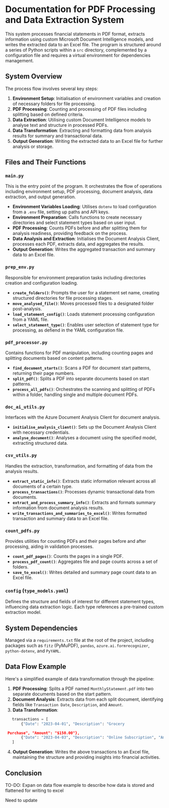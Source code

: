 # Documentation for PDF Processing and Data Extraction System

This system processes financial statements in PDF format, extracts information using custom Microsoft Document Intelligence models, and writes the extracted data to an Excel file. The program is structured around a series of Python scripts within a `src` directory, complemented by a configuration file and requires a virtual environment for dependencies management.

## System Overview

The process flow involves several key steps:

1. **Environment Setup**: Initialisation of environment variables and creation of necessary folders for file processing.
2. **PDF Processing**: Counting and processing of PDF files including splitting based on defined criteria.
3. **Data Extraction**: Utilising custom Document Intelligence models to analyse text and structure in processed PDFs.
4. **Data Transformation**: Extracting and formatting data from analysis results for summary and transactional data.
5. **Output Generation**: Writing the extracted data to an Excel file for further analysis or storage.

## Files and Their Functions

### `main.py`

This is the entry point of the program. It orchestrates the flow of operations including environment setup, PDF processing, document analysis, data extraction, and output generation.

- **Environment Variables Loading**: Utilises `dotenv` to load configuration from a `.env` file, setting up paths and API keys.
- **Environment Preparation**: Calls functions to create necessary directories and select statement types based on user input.
- **PDF Processing**: Counts PDFs before and after splitting them for analysis readiness, providing feedback on the process.
- **Data Analysis and Extraction**: Initialises the Document Analysis Client, processes each PDF, extracts data, and aggregates the results.
- **Output Generation**: Writes the aggregated transaction and summary data to an Excel file.

### `prep_env.py`

Responsible for environment preparation tasks including directories creation and configuration loading.

- **`create_folders()`**: Prompts the user for a statement set name, creating structured directories for file processing stages.
- **`move_analysed_file()`**: Moves processed files to a designated folder post-analysis.
- **`load_statement_config()`**: Loads statement processing configuration from a YAML file.
- **`select_statement_type()`**: Enables user selection of statement type for processing, as defiend in the YAML configuration file.

### `pdf_processor.py`

Contains functions for PDF manipulation, including counting pages and splitting documents based on content patterns.

- **`find_document_starts()`**: Scans a PDF for document start patterns, returning their page numbers.
- **`split_pdf()`**: Splits a PDF into separate documents based on start patterns.
- **`process_all_pdfs()`**: Orchestrates the scanning and splitting of PDFs within a folder, handling single and multiple document PDFs.

### `doc_ai_utils.py`

Interfaces with the Azure Document Analysis Client for document analysis.

- **`initialise_analysis_client()`**: Sets up the Document Analysis Client with necessary credentials.
- **`analyse_document()`**: Analyses a document using the specified model, extracting structured data.

### `csv_utils.py`

Handles the extraction, transformation, and formatting of data from the analysis results.

- **`extract_static_info()`**: Extracts static information relevant across all documents of a certain type.
- **`process_transactions()`**: Processes dynamic transactional data from documents.
- **`extract_and_process_summary_info()`**: Extracts and formats summary information from document analysis results.
- **`write_transactions_and_summaries_to_excel()`**: Writes formatted transaction and summary data to an Excel file.

### `count_pdfs.py`

Provides utilities for counting PDFs and their pages before and after processing, aiding in validation processes.

- **`count_pdf_pages()`**: Counts the pages in a single PDF.
- **`process_pdf_count()`**: Aggregates file and page counts across a set of folders.
- **`save_to_excel()`**: Writes detailed and summary page count data to an Excel file.

### `config` (`type_models.yaml`)

Defines the structure and fields of interest for different statement types, influencing data extraction logic. Each type references a pre-trained custom extraction model.

## System Dependencies

Managed via a `requirements.txt` file at the root of the project, including packages such as `fitz` (PyMuPDF), `pandas`, `azure.ai.formrecognizer`, `python-dotenv`, and `PyYAML`.

## Data Flow Example

Here's a simplified example of data transformation through the pipeline:

1. **PDF Processing**: Splits a PDF named `MonthlyStatement.pdf` into two separate documents based on the start pattern.
2. **Document Analysis**: Extracts data from each split document, identifying fields like `Transaction Date`, `Description`, and `Amount`.
3. **Data Transformation**:

```python
   transactions = [
       {"Date": "2023-04-01", "Description": "Grocery

 Purchase", "Amount": "$150.00"},
       {"Date": "2023-04-03", "Description": "Online Subscription", "Amount": "$12.99"}
   ]
```

4. **Output Generation**: Writes the above transactions to an Excel file, maintaining the structure and providing insights into financial activities.

## Conclusion


TO-DO: Expan on data flow example to describe how data is stored and flattened for writing to excel

Need to update